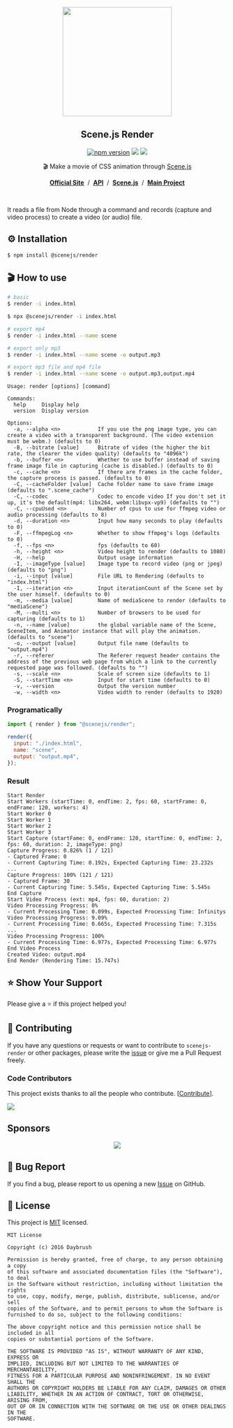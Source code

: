 
<p align="middle"><img src="https://daybrush.com/scenejs/images/clapperboard.png" width="250"/></p>
<h2 align="middle">Scene.js Render</h2>
<p align="middle">
<a href="https://www.npmjs.com/package/@scenejs/render" target="_blank"><img src="https://img.shields.io/npm/v/@scenejs/render.svg?style=flat-square&color=007acc&label=version" alt="npm version" /></a>
<img src="https://img.shields.io/badge/language-typescript-blue.svg?style=flat-square"/>
<a href="https://github.com/daybrush/scenejs/blob/master/LICENSE" target="_blank"><img src="https://img.shields.io/github/license/daybrush/scenejs.svg?style=flat-square&label=license&color=08CE5D"/></a>
</p>


<p align="middle">🎬 Make a movie of CSS animation through <a href="https://github.com/daybrush/scenejs">Scene.js</a></p>

<p align="middle"><a href="https://daybrush.com/scenejs-render"><strong>Official Site</strong></a> &nbsp;/&nbsp; <a href="https://daybrush.com/scenejs-render/release/latest/doc"><strong>API</strong></a> &nbsp;/&nbsp; <a href="https://github.com/daybrush/scenejs"><strong>Scene.js</strong></a> &nbsp;/&nbsp; <a href="https://github.com/daybrush/scena"><strong>Main Project</strong></a></p>
<br/>

It reads a file from Node through a command and records (capture and video process) to create a video (or audio) file.

## ⚙️ Installation

```bash
$ npm install @scenejs/render
```

## 🎬 How to use

```bash
# basic
$ render -i index.html
```
```bash
$ npx @scenejs/render -i index.html
```


```bash
# export mp4
$ render -i index.html --name scene

# export only mp3
$ render -i index.html --name scene -o output.mp3

# export mp3 file and mp4 file
$ render -i index.html --name scene -o output.mp3,output.mp4
```

```
Usage: render [options] [command]

Commands:
  help     Display help
  version  Display version

Options:
  -a, --alpha <n>            If you use the png image type, you can create a video with a transparent background. (The video extension must be webm.) (defaults to 0)
  -B, --bitrate [value]      Bitrate of video (the higher the bit rate, the clearer the video quality) (defaults to "4096k")
  -b, --buffer <n>           Whether to use buffer instead of saving frame image file in capturing (cache is disabled.) (defaults to 0)
  -c, --cache <n>            If there are frames in the cache folder, the capture process is passed. (defaults to 0)
  -C, --cacheFolder [value]  Cache folder name to save frame image (defaults to ".scene_cache")
  -C, --codec                Codec to encode video If you don't set it up, it's the default(mp4: libx264, webm:libvpx-vp9) (defaults to "")
  -C, --cpuUsed <n>          Number of cpus to use for ffmpeg video or audio processing (defaults to 8)
  -d, --duration <n>         Input how many seconds to play (defaults to 0)
  -F, --ffmpegLog <n>        Whether to show ffmpeg's logs (defaults to 0)
  -f, --fps <n>              fps (defaults to 60)
  -h, --height <n>           Video height to render (defaults to 1080)
  -H, --help                 Output usage information
  -I, --imageType [value]    Image type to record video (png or jpeg) (defaults to "png")
  -i, --input [value]        File URL to Rendering (defaults to "index.html")
  -I, --iteration <n>        Input iterationCount of the Scene set by the user himself. (defaults to 0)
  -m, --media [value]        Name of mediaScene to render (defaults to "mediaScene")
  -M, --multi <n>            Number of browsers to be used for capturing (defaults to 1)
  -n, --name [value]         the global variable name of the Scene, SceneItem, and Animator instance that will play the animation. (defaults to "scene")
  -o, --output [value]       Output file name (defaults to "output.mp4")
  -r, --referer              The Referer request header contains the address of the previous web page from which a link to the currently requested page was followed. (defaults to "")
  -s, --scale <n>            Scale of screen size (defaults to 1)
  -S, --startTime <n>        Input for start time (defaults to 0)
  -v, --version              Output the version number
  -w, --width <n>            Video width to render (defaults to 1920)
```

### Programatically
```js
import { render } from "@scenejs/render";

render({
  input: "./index.html",
  name: "scene",
  output: "output.mp4",
});
```


### Result
```
Start Render
Start Workers (startTime: 0, endTime: 2, fps: 60, startFrame: 0, endFrame: 120, workers: 4)
Start Worker 0
Start Worker 1
Start Worker 2
Start Worker 3
Start Capture (startFame: 0, endFrame: 120, startTime: 0, endTime: 2, fps: 60, duration: 2, imageType: png)
Capture Progress: 0.826% (1 / 121)
- Captured Frame: 0
- Current Capturing Time: 0.192s, Expected Capturing Time: 23.232s
...
Capture Progress: 100% (121 / 121)
- Captured Frame: 30
- Current Capturing Time: 5.545s, Expected Capturing Time: 5.545s
End Capture
Start Video Process (ext: mp4, fps: 60, duration: 2)
Video Processing Progress: 0%
- Current Processing Time: 0.099s, Expected Processing Time: Infinitys
Video Processing Progress: 9.09%
- Current Processing Time: 0.665s, Expected Processing Time: 7.315s
...
Video Processing Progress: 100%
- Current Processing Time: 6.977s, Expected Processing Time: 6.977s
End Video Process
Created Video: output.mp4
End Render (Rendering Time: 15.747s)
```


## ⭐️ Show Your Support
Please give a ⭐️ if this project helped you!


## 👏 Contributing

If you have any questions or requests or want to contribute to `scenejs-render` or other packages, please write the [issue](https://github.com/daybrush/scenejs-render/issues) or give me a Pull Request freely.


### Code Contributors

This project exists thanks to all the people who contribute. [[Contribute](CONTRIBUTING.md)].

<a href="https://github.com/daybrush/scenejs-render/graphs/contributors">
  <img src="https://contrib.rocks/image?repo=daybrush/scenejs-render" />
</a>


## Sponsors
<p align="center">
	<a href="https://daybrush.com/sponsors/sponsors.svg">
		<img src="https://daybrush.com/sponsors/sponsors.svg"/>
	</a>
</p>


## 🐞 Bug Report

If you find a bug, please report to us opening a new [Issue](https://github.com/daybrush/scenejs-render/issues) on GitHub.



## 📝 License

This project is [MIT](https://github.com/daybrush/scenejs-render/blob/master/LICENSE) licensed.

```
MIT License

Copyright (c) 2016 Daybrush

Permission is hereby granted, free of charge, to any person obtaining a copy
of this software and associated documentation files (the "Software"), to deal
in the Software without restriction, including without limitation the rights
to use, copy, modify, merge, publish, distribute, sublicense, and/or sell
copies of the Software, and to permit persons to whom the Software is
furnished to do so, subject to the following conditions:

The above copyright notice and this permission notice shall be included in all
copies or substantial portions of the Software.

THE SOFTWARE IS PROVIDED "AS IS", WITHOUT WARRANTY OF ANY KIND, EXPRESS OR
IMPLIED, INCLUDING BUT NOT LIMITED TO THE WARRANTIES OF MERCHANTABILITY,
FITNESS FOR A PARTICULAR PURPOSE AND NONINFRINGEMENT. IN NO EVENT SHALL THE
AUTHORS OR COPYRIGHT HOLDERS BE LIABLE FOR ANY CLAIM, DAMAGES OR OTHER
LIABILITY, WHETHER IN AN ACTION OF CONTRACT, TORT OR OTHERWISE, ARISING FROM,
OUT OF OR IN CONNECTION WITH THE SOFTWARE OR THE USE OR OTHER DEALINGS IN THE
SOFTWARE.
```
